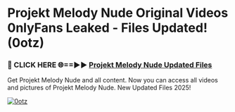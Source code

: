 # Projekt Melody Nude Original Videos 0nlyFans Leaked - Files Updated! (0otz)

<h3>🔴 CLICK HERE 🌐==►► <a href="https://tinyurl.com/5h6xmrr3" rel="nofollow">Projekt Melody Nude Updated Files</a></h3>

Get Projekt Melody Nude and all content. Now you can access all videos and pictures of Projekt Melody Nude. New Updated Files 2025!

[![0otz](https://i.imgur.com/KVD873Z.gif)](https://tinyurl.com/5h6xmrr3)
